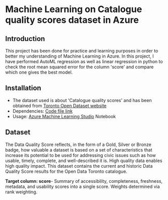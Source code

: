#  Machine Learning on Catalogue quality scores dataset in Azure

## Introduction
This project has been done for practice and learning purposes in order to better my understanding of Machine Learning in Azure. 
In this project, I have performed AutoML regression as well as linear regression in python to check the root mean squared error for the column 'score' and compare which one gives the best model.

## Installation
* The dataset used is about 'Catalogue quality scores' and has been obtained from [Toronto Open Dataset website](https://open.toronto.ca/dataset/catalogue-quality-scores/)
* Dependencies: [Code file link](https://github.com/shatakshipachori/data_quality_analysis.git)
* Usage: [Azure Machine Learning Studio](https://azure.microsoft.com/en-in/services/machine-learning/) Notebook

## Dataset
The Data Quality Score reflects, in the form of a Gold, Silver or Bronze badge, how valuable a dataset is based on a set of characteristics that increase its potential to be used for addressing civic issues such as how usable, timely, complete, and well-described it is. High quality data enables high quality impact.
This dataset contains the current and historic Data Quality Score results for the Open Data Toronto catalogue.

**Target column: score**- Summary of accessibility, completeness, freshness, metadata, and usability scores into a single score. Weights determined via rank weighting.


